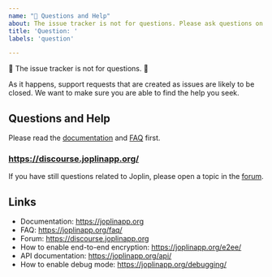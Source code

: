 ```yaml
---
name: "🤔 Questions and Help"
about: The issue tracker is not for questions. Please ask questions on https://discourse.joplinapp.org/.
title: 'Question: '
labels: 'question'

---
```


🚨 The issue tracker is not for questions. 🚨

As it happens, support requests that are created as issues are likely to be closed. We want to make sure you are able to find the help you seek.

## Questions and Help

Please read the [documentation](https://joplinapp.org/) and [FAQ](https://joplinapp.org/faq/) first.

### https://discourse.joplinapp.org/

If you have still questions related to Joplin, please open a topic in the [forum](https://discourse.joplinapp.org/).

## Links

- Documentation: https://joplinapp.org
- FAQ: https://joplinapp.org/faq/
- Forum: https://discourse.joplinapp.org
- How to enable end-to-end encryption: https://joplinapp.org/e2ee/
- API documentation: https://joplinapp.org/api/
- How to enable debug mode: https://joplinapp.org/debugging/
